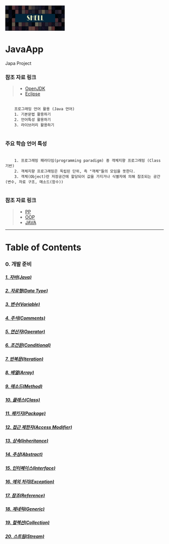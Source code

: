 <img src="./src/images/Untitled-1.jpg" width="189" height="80"></img>

# JavaApp
Japa Project 
### 참조 자료 링크
> * [OpenJDK](https://jdk.java.net/archive/)
> * [Eclipse](https://www.eclipse.org/)

<pre>
  <code>
    프로그래밍 언어 활용 (Java 언어)
    1. 기본문법 활용하기
    2. 언어특성 활용하기
    3. 라이브러리 활용하기
  </code>
</pre>

### 주요 학습 언어 특성
<pre>
  <code>
    1. 프로그래밍 패러다임(programming paradigm) 중 객체지향 프로그래밍 (Class 기반)
    2. 객체지향 프로그래밍은 독립된 단위, 즉 "객체"들의 모임을 뜻한다.
    3. 객체(Object)란 저장공간에 할당되어 값을 가지거나 식별자에 의해 참조되는 공간 (변수, 자료 구조, 매소드(함수))
  </code>
</pre>
### 참조 자료 링크
> * [PP](https://ko.wikipedia.org/wiki/%ED%94%84%EB%A1%9C%EA%B7%B8%EB%9E%98%EB%B0%8D_%ED%8C%A8%EB%9F%AC%EB%8B%A4%EC%9E%84)
> * [OOP](https://ko.wikipedia.org/wiki/%EA%B0%9D%EC%B2%B4_%EC%A7%80%ED%96%A5_%ED%94%84%EB%A1%9C%EA%B7%B8%EB%9E%98%EB%B0%8D)
> * [JAVA](https://ko.wikipedia.org/wiki/%EC%9E%90%EB%B0%94_(%EC%86%8C%ED%94%84%ED%8A%B8%EC%9B%A8%EC%96%B4_%ED%94%8C%EB%9E%AB%ED%8F%BC))


----
# Table of Contents
### 0. 개발 준비
##### [1. 자바(Java)](./src/kr/java/java)
##### [2. 자료형(Data Type)](./src/kr/java/datatype)
##### [3. 변수(Variable)](./src/kr/java/variable)
##### [4. 주석(Comments)](./src/kr/java/comments)
##### [5. 연산자(Operator)](./src/kr/java/operator)
##### [6. 조건문(Conditional)](./src/kr/java/conditional)
##### [7. 반복문(Iteration)](./src/kr/java/iteration)
##### [8. 배열(Array)](./src/kr/java/array)
##### [9. 매소드(Method)](./src/kr/java/method)
##### [10. 클래스(Class)](./src/kr/java/classes)
##### [11. 패키지(Package)](./src/kr/java/packages)
##### [12. 접근 제한자(Access Modifier)](./src/kr/java/accessmodifier)
##### [13. 상속(Inheritance)](./src/kr/java/inheritance)
##### [14. 추상(Abstract)](./src/kr/java/abstracts)
##### [15. 인터페이스(Interface)](./src/kr/java/interfaces)
##### [16. 예외 처리(Exception)](./src/kr/java/exceptions)
##### [17. 참조(Reference)](./src/kr/java/references)
##### [18. 제네릭(Generic)](./src/kr/java/generics)
##### [19. 컬렉션(Collection)](./src/kr/java/collections)
##### [20. 스트림(Stream)](./src/kr/java/streams)
